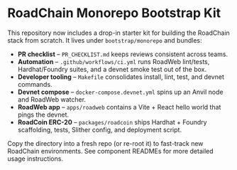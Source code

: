 # RoadChain Monorepo Bootstrap Kit

This repository now includes a drop-in starter kit for building the RoadChain stack from scratch.  It
lives under `bootstrap/monorepo` and bundles:

- **PR checklist** – `PR_CHECKLIST.md` keeps reviews consistent across teams.
- **Automation** – `.github/workflows/ci.yml` runs RoadWeb lint/tests, Hardhat/Foundry suites, and a
devnet smoke test out of the box.
- **Developer tooling** – `Makefile` consolidates install, lint, test, and devnet commands.
- **Devnet compose** – `docker-compose.devnet.yml` spins up an Anvil node and RoadWeb watcher.
- **RoadWeb app** – `apps/roadweb` contains a Vite + React hello world that pings the devnet.
- **RoadCoin ERC-20** – `packages/roadcoin` ships Hardhat + Foundry scaffolding, tests, Slither config,
and deployment script.

Copy the directory into a fresh repo (or re-root it) to fast-track new RoadChain environments.  See
component READMEs for more detailed usage instructions.
